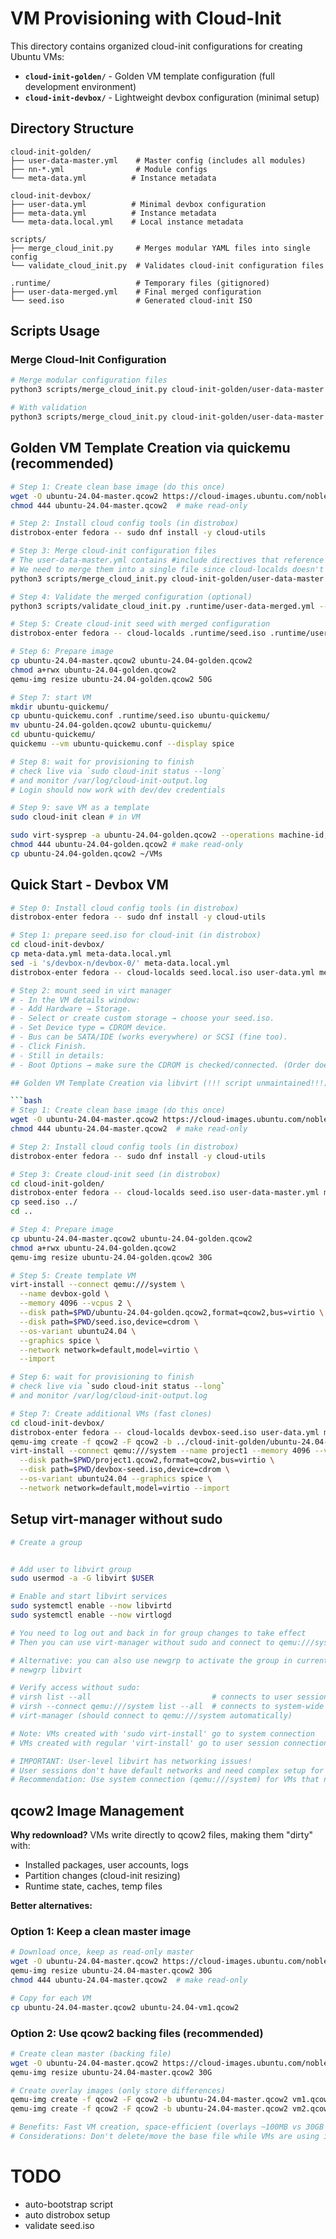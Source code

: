 # VM Provisioning with Cloud-Init

This directory contains organized cloud-init configurations for creating Ubuntu VMs:

- **`cloud-init-golden/`** - Golden VM template configuration (full development environment)
- **`cloud-init-devbox/`** - Lightweight devbox configuration (minimal setup)

## Directory Structure

```
cloud-init-golden/
├── user-data-master.yml    # Master config (includes all modules)
├── nn-*.yml                # Module configs
└── meta-data.yml          # Instance metadata

cloud-init-devbox/
├── user-data.yml          # Minimal devbox configuration
├── meta-data.yml          # Instance metadata
└── meta-data.local.yml    # Local instance metadata

scripts/
├── merge_cloud_init.py     # Merges modular YAML files into single config
└── validate_cloud_init.py  # Validates cloud-init configuration files

.runtime/                   # Temporary files (gitignored)
├── user-data-merged.yml    # Final merged configuration
└── seed.iso                # Generated cloud-init ISO
```

## Scripts Usage

### Merge Cloud-Init Configuration

```bash
# Merge modular configuration files
python3 scripts/merge_cloud_init.py cloud-init-golden/user-data-master.yml .runtime/user-data-merged.yml

# With validation
python3 scripts/merge_cloud_init.py cloud-init-golden/user-data-master.yml .runtime/user-data-merged.yml --validate
```

## Golden VM Template Creation via quickemu (recommended)

```bash
# Step 1: Create clean base image (do this once)
wget -O ubuntu-24.04-master.qcow2 https://cloud-images.ubuntu.com/noble/current/noble-server-cloudimg-amd64.img
chmod 444 ubuntu-24.04-master.qcow2  # make read-only

# Step 2: Install cloud config tools (in distrobox)
distrobox-enter fedora -- sudo dnf install -y cloud-utils

# Step 3: Merge cloud-init configuration files
# The user-data-master.yml contains #include directives that reference modular .yml files
# We need to merge them into a single file since cloud-localds doesn't process includes
python3 scripts/merge_cloud_init.py cloud-init-golden/user-data-master.yml .runtime/user-data-merged.yml

# Step 4: Validate the merged configuration (optional)
python3 scripts/validate_cloud_init.py .runtime/user-data-merged.yml --verbose

# Step 5: Create cloud-init seed with merged configuration
distrobox-enter fedora -- cloud-localds .runtime/seed.iso .runtime/user-data-merged.yml cloud-init-golden/meta-data.yml

# Step 6: Prepare image
cp ubuntu-24.04-master.qcow2 ubuntu-24.04-golden.qcow2
chmod a+rwx ubuntu-24.04-golden.qcow2
qemu-img resize ubuntu-24.04-golden.qcow2 50G

# Step 7: start VM
mkdir ubuntu-quickemu/
cp ubuntu-quickemu.conf .runtime/seed.iso ubuntu-quickemu/
mv ubuntu-24.04-golden.qcow2 ubuntu-quickemu/
cd ubuntu-quickemu/
quickemu --vm ubuntu-quickemu.conf --display spice

# Step 8: wait for provisioning to finish
# check live via `sudo cloud-init status --long`
# and monitor /var/log/cloud-init-output.log
# Login should now work with dev/dev credentials

# Step 9: save VM as a template
sudo cloud-init clean # in VM

sudo virt-sysprep -a ubuntu-24.04-golden.qcow2 --operations machine-id,udev-persistent-net,logfiles # remove some state
chmod 444 ubuntu-24.04-golden.qcow2 # make read-only
cp ubuntu-24.04-golden.qcow2 ~/VMs
```

## Quick Start - Devbox VM

```bash
# Step 0: Install cloud config tools (in distrobox)
distrobox-enter fedora -- sudo dnf install -y cloud-utils

# Step 1: prepare seed.iso for cloud-init (in distrobox)
cd cloud-init-devbox/
cp meta-data.yml meta-data.local.yml
sed -i 's/devbox-n/devbox-0/' meta-data.local.yml
distrobox-enter fedora -- cloud-localds seed.local.iso user-data.yml meta-data.local.yml

# Step 2: mount seed in virt manager
# - In the VM details window:
# - Add Hardware → Storage.
# - Select or create custom storage → choose your seed.iso.
# - Set Device type = CDROM device.
# - Bus can be SATA/IDE (works everywhere) or SCSI (fine too).
# - Click Finish.
# - Still in details:
# - Boot Options → make sure the CDROM is checked/connected. (Order doesn’t actually need CD first; cloud-init only needs the ISO attached at boot.)

## Golden VM Template Creation via libvirt (!!! script unmaintained!!!)

```bash
# Step 1: Create clean base image (do this once)
wget -O ubuntu-24.04-master.qcow2 https://cloud-images.ubuntu.com/noble/current/noble-server-cloudimg-amd64.img
chmod 444 ubuntu-24.04-master.qcow2  # make read-only

# Step 2: Install cloud config tools (in distrobox)
distrobox-enter fedora -- sudo dnf install -y cloud-utils

# Step 3: Create cloud-init seed (in distrobox)
cd cloud-init-golden/
distrobox-enter fedora -- cloud-localds seed.iso user-data-master.yml meta-data.yml
cp seed.iso ../
cd ..

# Step 4: Prepare image
cp ubuntu-24.04-master.qcow2 ubuntu-24.04-golden.qcow2
chmod a+rwx ubuntu-24.04-golden.qcow2
qemu-img resize ubuntu-24.04-golden.qcow2 30G

# Step 5: Create template VM
virt-install --connect qemu:///system \
  --name devbox-gold \
  --memory 4096 --vcpus 2 \
  --disk path=$PWD/ubuntu-24.04-golden.qcow2,format=qcow2,bus=virtio \
  --disk path=$PWD/seed.iso,device=cdrom \
  --os-variant ubuntu24.04 \
  --graphics spice \
  --network network=default,model=virtio \
  --import

# Step 6: wait for provisioning to finish
# check live via `sudo cloud-init status --long`
# and monitor /var/log/cloud-init-output.log

# Step 7: Create additional VMs (fast clones)
cd cloud-init-devbox/
distrobox-enter fedora -- cloud-localds devbox-seed.iso user-data.yml meta-data.local.yml
qemu-img create -f qcow2 -F qcow2 -b ../cloud-init-golden/ubuntu-24.04-golden.qcow2 project1.qcow2
virt-install --connect qemu:///system --name project1 --memory 4096 --vcpus 2 \
  --disk path=$PWD/project1.qcow2,format=qcow2,bus=virtio \
  --disk path=$PWD/devbox-seed.iso,device=cdrom \
  --os-variant ubuntu24.04 --graphics spice \
  --network network=default,model=virtio --import
```

## Setup virt-manager without sudo

```bash
# Create a group


# Add user to libvirt group
sudo usermod -a -G libvirt $USER

# Enable and start libvirt services
sudo systemctl enable --now libvirtd
sudo systemctl enable --now virtlogd

# You need to log out and back in for group changes to take effect
# Then you can use virt-manager without sudo and connect to qemu:///system

# Alternative: you can also use newgrp to activate the group in current session
# newgrp libvirt

# Verify access without sudo:
# virsh list --all                           # connects to user session
# virsh --connect qemu:///system list --all  # connects to system-wide VMs
# virt-manager (should connect to qemu:///system automatically)

# Note: VMs created with 'sudo virt-install' go to system connection
# VMs created with regular 'virt-install' go to user session connection

# IMPORTANT: User-level libvirt has networking issues!
# User sessions don't have default networks and need complex setup for networking
# Recommendation: Use system connection (qemu:///system) for VMs that need networking
```

## qcow2 Image Management

**Why redownload?** VMs write directly to qcow2 files, making them "dirty" with:
- Installed packages, user accounts, logs
- Partition changes (cloud-init resizing)
- Runtime state, caches, temp files

**Better alternatives:**

### Option 1: Keep a clean master image

```bash
# Download once, keep as read-only master
wget -O ubuntu-24.04-master.qcow2 https://cloud-images.ubuntu.com/noble/current/noble-server-cloudimg-amd64.img
qemu-img resize ubuntu-24.04-master.qcow2 30G
chmod 444 ubuntu-24.04-master.qcow2  # make read-only

# Copy for each VM
cp ubuntu-24.04-master.qcow2 ubuntu-24.04-vm1.qcow2
```

### Option 2: Use qcow2 backing files (recommended)

```bash
# Create clean master (backing file)
wget -O ubuntu-24.04-master.qcow2 https://cloud-images.ubuntu.com/noble/current/noble-server-cloudimg-amd64.img
qemu-img resize ubuntu-24.04-master.qcow2 30G

# Create overlay images (only store differences)
qemu-img create -f qcow2 -F qcow2 -b ubuntu-24.04-master.qcow2 vm1.qcow2
qemu-img create -f qcow2 -F qcow2 -b ubuntu-24.04-master.qcow2 vm2.qcow2

# Benefits: Fast VM creation, space-efficient (overlays ~100MB vs 30GB copies)
# Considerations: Don't delete/move the base file while VMs are using it
```

# TODO

- auto-bootstrap script
- auto distrobox setup
- validate seed.iso